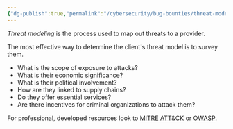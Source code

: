 ```yaml
---
{"dg-publish":true,"permalink":"/cybersecurity/bug-bounties/threat-modeling/"}
---
```


*Threat modeling* is the process used to map out threats to a provider.

The most effective way to determine the client's threat model is to survey them.

* What is the scope of exposure to attacks?
* What is their economic significance?
* What is their political involvement?
* How are they linked to supply chains?
* Do they offer essential services?
* Are there incentives for criminal organizations to attack them?

For professional, developed resources look to [MITRE ATT&CK](https://attack.mitre.org) or [OWASP](https://cheatsheetseries.owasp.org/cheatsheets/Threat_Modeling_Cheat_Sheet.html).

